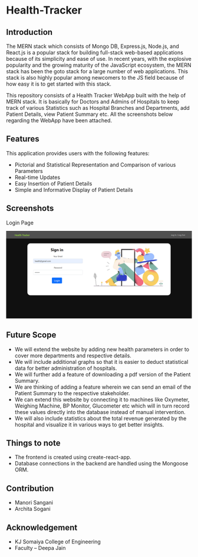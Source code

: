 # Health-Tracker

## Introduction

The MERN stack which consists of Mongo DB, Express.js, Node.js, and React.js is a popular stack for building full-stack web-based applications because of its simplicity and ease of use. In recent years, with the explosive popularity and the growing maturity of the JavaScript ecosystem, the MERN stack has been the goto stack for a large number of web applications. This stack is also highly popular among newcomers to the JS field because of how easy it is to get started with this stack.

This repository consists of a Health Tracker WebApp built with the help of MERN stack. It is basically for Doctors and Admins of Hospitals to keep track of various Statistics such as Hospital Branches and Departments, add Patient Details, view Patient Summary etc. All the screenshots below regarding the WebApp have been attached.

## Features

This application provides users with the following features:

-	Pictorial and Statistical Representation and Comparison of various Parameters
-	Real-time Updates
-	Easy Insertion of Patient Details
-	Simple and Informative Display of Patient Details

## Screenshots

Login Page

![Intro](https://github.com/manori-sangani/Health-Tracker/blob/main/Images/Login%20Page.png)



## Future Scope

-	We will extend the website by adding new health parameters in order to cover more departments and respective details.
-	We will include additional graphs so that it is easier to deduct statistical data for better administration of hospitals.
-	We will further add a feature of downloading a pdf version of the Patient Summary.
- We are thinking of adding a feature wherein we can send an email of the Patient Summary to the respective stakeholder.
-	We can extend this website by connecting it to machines like Oxymeter, Weighing Machine, BP Monitor, Glucometer etc which will in turn record these values     directly into the database instead of manual intervention.
-	We will also include statistics about the total revenue generated by the hospital and visualize it in various ways to get better insights.

## Things to note

-	The frontend is created using create-react-app.
-	Database connections in the backend are handled using the Mongoose ORM.

## Contribution

- Manori Sangani
- Archita Sogani

## Acknowledgement

- KJ Somaiya College of Engineering 
- Faculty – Deepa Jain




